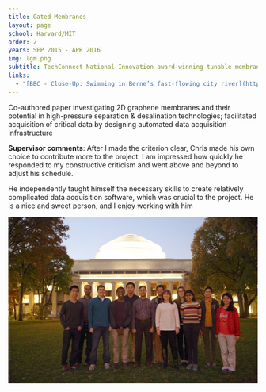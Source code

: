 ```yaml
---
title: Gated Membranes
layout: page
school: Harvard/MIT
order: 2
years: SEP 2015 - APR 2016
img: lgm.png
subtitle: TechConnect National Innovation award-winning tunable membrane technology 
links:
  - "[BBC - Close-Up: Swimming in Berne’s fast-flowing city river](http://www.bbc.co.uk/news/world-europe-10893835)"
---
```


Co-authored paper investigating 2D graphene membranes and their potential in high-pressure separation & desalination technologies; facilitated acquisition of critical data by designing automated data acquisition infrastructure

**Supervisor comments**: After I made the criterion clear, Chris made his own choice to contribute more to the project. I am impressed how quickly he responded to my constructive criticism and went above and beyond to adjust his schedule.

He independently taught himself the necessary skills to create relatively complicated data acquisition software, which was crucial to the project. He is a nice and sweet person, and I enjoy working with him


![Group Photo](images/karnik.jpg)


